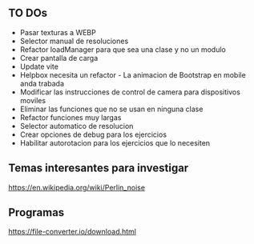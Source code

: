 ## TO DOs
- Pasar texturas a WEBP
- Selector manual de resoluciones
- Refactor loadManager para que sea una clase y no un modulo
- Crear pantalla de carga
- Update vite
- Helpbox necesita un refactor - La animacion de Bootstrap en mobile anda trabada
- Modificar las instrucciones de control de camera para dispositivos moviles
- Eliminar las funciones que no se usan en ninguna clase
- Refactor funciones muy largas
- Selector automatico de resolucion
- Crear opciones de debug para los ejercicios
- Habilitar autorotacion para los ejercicios que lo necesiten

## Temas interesantes para investigar
https://en.wikipedia.org/wiki/Perlin_noise

## Programas
https://file-converter.io/download.html
